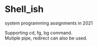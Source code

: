 # Shell_ish
system programming assignments in 2021

Supporting cd, fg, bg command.<br>
Mutiple pipe, redirect can also be used.
